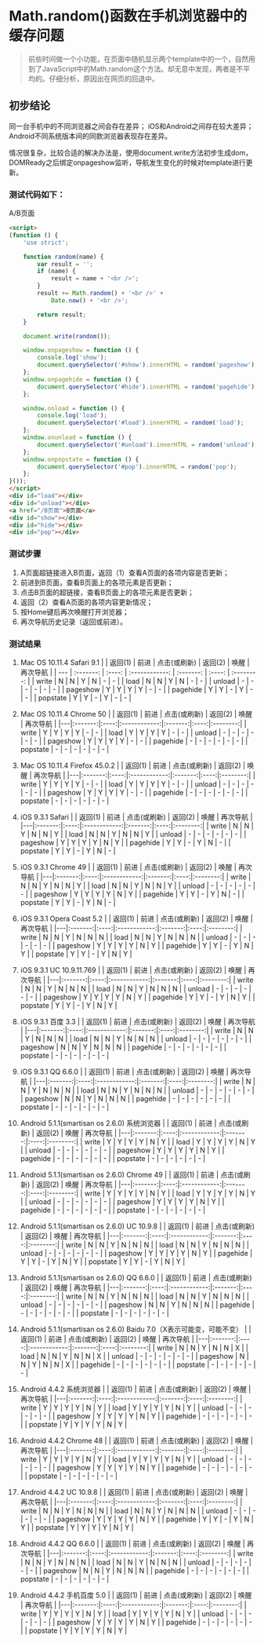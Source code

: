 # Math.random()函数在手机浏览器中的缓存问题

> 前些时间做一个小功能，在页面中随机显示两个template中的一个，自然用到了JavaScript中的Math.random这个方法。却无意中发现，两者是不平均的。仔细分析，原因出在网页的回退中。

## 初步结论
同一台手机中的不同浏览器之间会存在差异；
iOS和Android之间存在较大差异；
Android不同系统版本间的同款浏览器表现存在差异。

情况很复杂，比较合适的解决办法是，使用document.write方法初步生成dom，DOMReady之后绑定onpageshow监听，导航发生变化的时候对template进行更新。

### 测试代码如下：
A/B页面
``` html
<script>
(function () {
    'use strict';

    function random(name) {
        var result = '';
        if (name) {
            result = name + '<br />';
        }
        result += Math.random() + '<br />' +
            Date.now() + '<br />';

        return result;
    }

    document.write(random());

    window.onpageshow = function () {
        console.log('show');
        document.querySelector('#show').innerHTML = random('pageshow');
    };
    window.onpagehide = function () {
        document.querySelector('#hide').innerHTML = random('pagehide');
    };

    window.onload = function () {
        console.log('load');
        document.querySelector('#load').innerHTML = random('load');
    };
    window.onunload = function () {
        document.querySelector('#unload').innerHTML = random('unload');
    };
    window.onpopstate = function () {
        document.querySelector('#pop').innerHTML = random('pop');
    };
}());
</script>
<div id="load"></div>
<div id="unload"></div>
<a href="/B页面">B页面</a>
<div id="show"></div>
<div id="hide"></div>
<div id="pop"></div>
```

### 测试步骤
1. A页面超链接进入B页面，返回（1）查看A页面的各项内容是否更新；
2. 前进到B页面，查看B页面上的各项元素是否更新；
3. 点击B页面的超链接，查看B页面上的各项元素是否更新；
4. 返回（2）查看A页面的各项内容更新情况；
5. 按Home键后再次唤醒打开浏览器；
6. 再次导航历史记录（返回或前进）。

### 测试结果
1. Mac OS 10.11.4 Safari 9.1
| | 返回(1) | 前进 | 点击(或刷新) | 返回(2) | 唤醒 | 再次导航 |
| --- | :-------: | :----: | :------------: | :-------: | :----: | :--------: |
| write | N | N | Y | N | - | - |
| load | N | N | Y | N | - | - |
| unload | - | - | - | - | - | - |
| pageshow | Y | Y | Y | Y | - | - |
| pagehide | Y | Y | - | Y | - | - |
| popstate | Y | Y | - | Y | - | - |

2. Mac OS 10.11.4 Chrome 50
|   | 返回(1) | 前进 | 点击(或刷新) | 返回(2) | 唤醒 | 再次导航 |
|---|:-------:|:----:|:------------:|:-------:|:----:|:--------:|
| write | Y | Y | Y | Y | - | - |
| load | Y | Y | Y | Y | - | - |
| unload | - | - | - | - | - | - |
| pageshow | Y | Y | Y | Y | - | - |
| pagehide | - | - | - | - | - | - |
| popstate | - | - | - | - | - | - |

3. Mac OS 10.11.4 Firefox 45.0.2
|   | 返回(1) | 前进 | 点击(或刷新) | 返回(2) | 唤醒 | 再次导航 |
|---|:-------:|:----:|:------------:|:-------:|:----:|:--------:|
| write | Y | Y | Y | Y | - | - |
| load | Y | Y | Y | Y | - | - |
| unload | - | - | - | - | - | - |
| pageshow | Y | Y | Y | Y | - | - |
| pagehide | - | - | - | - | - | - |
| popstate | - | - | - | - | - | - |

4. iOS 9.3.1 Safari
|   | 返回(1) | 前进 | 点击(或刷新) | 返回(2) | 唤醒 | 再次导航 |
|---|:-------:|:----:|:------------:|:-------:|:----:|:--------:|
| write | N | N | Y | N | N | Y |
| load | N | N | Y | N | N | Y |
| unload | - | - | - | - | - | - |
| pageshow | Y | Y | Y | Y | N | Y |
| pagehide | Y | Y | - | Y | N | - |
| popstate | Y | Y | - | Y | N | - |

5. iOS 9.3.1 Chrome 49
|   | 返回(1) | 前进 | 点击(或刷新) | 返回(2) | 唤醒 | 再次导航 |
|---|:-------:|:----:|:------------:|:-------:|:----:|:--------:|
| write | N | N | Y | N | N | Y |
| load | N | N | Y | N | N | Y |
| unload | - | - | - | - | - | - |
| pageshow | Y | Y | Y | Y | N | Y |
| pagehide | Y | Y | - | Y | N | - |
| popstate | Y | Y | - | Y | N | - |

6. iOS 9.3.1 Opera Coast 5.2
|   | 返回(1) | 前进 | 点击(或刷新) | 返回(2) | 唤醒 | 再次导航 |
|---|:-------:|:----:|:------------:|:-------:|:----:|:--------:|
| write | N | N | Y | N | N | N |
| load | N | N | Y | N | N | N |
| unload | - | - | - | - | - | - |
| pageshow | Y | Y | Y | Y | N | Y |
| pagehide | Y | Y | - | Y | N | Y |
| popstate | Y | Y | - | Y | N | Y |

7. iOS 9.3.1 UC 10.9.11.769
|   | 返回(1) | 前进 | 点击(或刷新) | 返回(2) | 唤醒 | 再次导航 |
|---|:-------:|:----:|:------------:|:-------:|:----:|:--------:|
| write | N | N | Y | N | N | N |
| load | N | N | Y | N | N | N |
| unload | - | - | - | - | - | - |
| pageshow | Y | Y | Y | Y | N | Y |
| pagehide | Y | Y | - | Y | N | Y |
| popstate | Y | Y | - | Y | N | Y |

8. iOS 9.3.1 百度 3.3
|   | 返回(1) | 前进 | 点击(或刷新) | 返回(2) | 唤醒 | 再次导航 |
|---|:-------:|:----:|:------------:|:-------:|:----:|:--------:|
| write | N | N | Y | N | N | N |
| load | N | N | Y | N | N | N |
| unload | - | - | - | - | - | - |
| pageshow | N | N | Y | N | N | N |
| pagehide | - | - | - | - | - | - |
| popstate | - | - | - | - | - | - |

9. iOS 9.3.1 QQ 6.6.0
|   | 返回(1) | 前进 | 点击(或刷新) | 返回(2) | 唤醒 | 再次导航 |
|---|:-------:|:----:|:------------:|:-------:|:----:|:--------:|
| write | N | N | Y | N | N | N |
| load | N | N | Y | N | N | N |
| unload | - | - | - | - | - | - |
| pageshow | N | N | Y | N | N | N |
| pagehide | - | - | - | - | - | - |
| popstate | - | - | - | - | - | - |

10. Android 5.1.1(smartisan os 2.6.0) 系统浏览器
|   | 返回(1) | 前进 | 点击(或刷新) | 返回(2) | 唤醒 | 再次导航 |
|---|:-------:|:----:|:------------:|:-------:|:----:|:--------:|
| write | Y | Y | Y | Y | N | Y |
| load | Y | Y | Y | Y | N | Y |
| unload | - | - | - | - | - | - |
| pageshow | Y | Y | Y | Y | N | Y |
| pagehide | - | - | - | - | - | - |
| popstate | - | - | - | - | - | - |

11. Android 5.1.1(smartisan os 2.6.0) Chrome 49
|   | 返回(1) | 前进 | 点击(或刷新) | 返回(2) | 唤醒 | 再次导航 |
|---|:-------:|:----:|:------------:|:-------:|:----:|:--------:|
| write | Y | Y | Y | Y | N | Y |
| load | Y | Y | Y | Y | N | Y |
| unload | - | - | - | - | - | - |
| pageshow | Y | Y | Y | Y | N | Y |
| pagehide | - | - | - | - | - | - |
| popstate | - | - | - | - | - | - |

12. Android 5.1.1(smartisan os 2.6.0) UC 10.9.8
|   | 返回(1) | 前进 | 点击(或刷新) | 返回(2) | 唤醒 | 再次导航 |
|---|:-------:|:----:|:------------:|:-------:|:----:|:--------:|
| write | N | N | Y | N | N | N |
| load | N | N | Y | N | N | N |
| unload | - | - | - | - | - | - |
| pageshow | Y | Y | Y | Y | N | Y |
| pagehide | Y | Y | - | Y | N | Y |
| popstate | Y | Y | - | Y | N | Y |

13. Android 5.1.1(smartisan os 2.6.0) QQ 6.6.0
|   | 返回(1) | 前进 | 点击(或刷新) | 返回(2) | 唤醒 | 再次导航 |
|---|:-------:|:----:|:------------:|:-------:|:----:|:--------:|
| write | N | N | Y | N | N | N |
| load | N | N | Y | N | N | N |
| unload | - | - | - | - | - | - |
| pageshow | N | N | Y | N | N | N |
| pagehide | - | - | - | - | - | - |
| popstate | - | - | - | - | - | - |

14. Android 5.1.1(smartisan os 2.6.0) Baidu 7.0（X表示可能变，可能不变）
|   | 返回(1) | 前进 | 点击(或刷新) | 返回(2) | 唤醒 | 再次导航 |
|---|:-------:|:----:|:------------:|:-------:|:----:|:--------:|
| write | N | N | Y | N | N | X |
| load | N | N | Y | N | N | X |
| unload | - | - | - | - | - | - |
| pageshow | N | N | Y | N | N | X |
| pagehide | - | - | - | - | - | - |
| popstate | - | - | - | - | - | - |

15. Android 4.4.2 系统浏览器
|   | 返回(1) | 前进 | 点击(或刷新) | 返回(2) | 唤醒 | 再次导航 |
|---|:-------:|:----:|:------------:|:-------:|:----:|:--------:|
| write | Y | Y | Y | Y | N | Y |
| load | Y | Y | Y | Y | N | Y |
| unload | - | - | - | - | - | - |
| pageshow | Y | Y | Y | Y | N | Y |
| pagehide | - | - | - | - | - | - |
| popstate | Y | Y | Y | Y | N | Y |

16. Android 4.4.2 Chrome 48
|   | 返回(1) | 前进 | 点击(或刷新) | 返回(2) | 唤醒 | 再次导航 |
|---|:-------:|:----:|:------------:|:-------:|:----:|:--------:|
| write | Y | Y | Y | Y | N | Y |
| load | Y | Y | Y | Y | N | Y |
| unload | - | - | - | - | - | - |
| pageshow | Y | Y | Y | Y | N | Y |
| pagehide | - | - | - | - | - | - |
| popstate | - | - | - | - | - | - |

17. Android 4.4.2 UC 10.9.8
|   | 返回(1) | 前进 | 点击(或刷新) | 返回(2) | 唤醒 | 再次导航 |
|---|:-------:|:----:|:------------:|:-------:|:----:|:--------:|
| write | N | N | Y | N | N | N |
| load | N | N | Y | N | N | N |
| unload | - | - | - | - | - | - |
| pageshow | Y | Y | Y | Y | N | Y |
| pagehide | Y | Y | - | Y | N | Y |
| popstate | Y | Y | Y | Y | N | Y |

18. Android 4.4.2 QQ 6.6.0
|   | 返回(1) | 前进 | 点击(或刷新) | 返回(2) | 唤醒 | 再次导航 |
|---|:-------:|:----:|:------------:|:-------:|:----:|:--------:|
| write | N | N | Y | N | N | N |
| load | N | N | Y | N | N | N |
| unload | - | - | - | - | - | - |
| pageshow | N | N | Y | N | N | N |
| pagehide | - | - | - | - | - | - |
| popstate | - | - | - | - | - | - |

19. Android 4.4.2 手机百度 5.0
|   | 返回(1) | 前进 | 点击(或刷新) | 返回(2) | 唤醒 | 再次导航 |
|---|:-------:|:----:|:------------:|:-------:|:----:|:--------:|
| write | Y | Y | Y | Y | N | Y |
| load | Y | Y | Y | Y | N | Y |
| unload | - | - | - | - | - | - |
| pageshow | Y | Y | Y | Y | N | Y |
| pagehide | - | - | - | - | - | - |
| popstate | Y | Y | Y | Y | N | Y |
